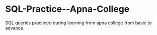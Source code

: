 # SQL-Practice--Apna-College
SQL  queries practiced during learning from apna college from basic to advance
